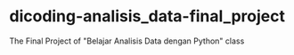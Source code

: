 # dicoding-analisis_data-final_project
The Final Project of "Belajar Analisis Data dengan Python" class
